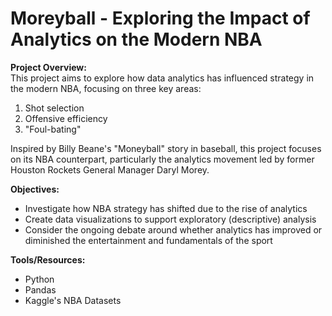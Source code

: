 # Moreyball - Exploring the Impact of Analytics on the Modern NBA 

**Project Overview:**<br>
This project aims to explore how data analytics has influenced strategy in the modern NBA, focusing on three key areas:

1. Shot selection<br>
3. Offensive efficiency<br>
3. "Foul-bating"<br>

Inspired by Billy Beane's "Moneyball" story in baseball, this project focuses on its NBA counterpart, particularly the analytics movement led by former Houston Rockets General Manager Daryl Morey.

**Objectives:**<br>
* Investigate how NBA strategy has shifted due to the rise of analytics
* Create data visualizations to support exploratory (descriptive) analysis
* Consider the ongoing debate around whether analytics has improved or diminished the entertainment and fundamentals of the sport

**Tools/Resources:**<br>
* Python
* Pandas
* Kaggle's NBA Datasets
